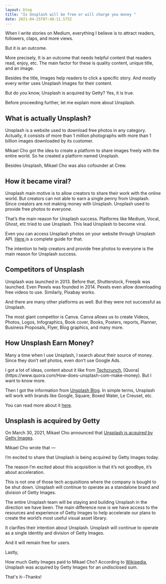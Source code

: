 ```yaml
---
layout: blog
title: "Is Unsplash will be free or will charge you money "
date: 2021-04-25T07:48:11.575Z
---
```

When I write stories on Medium, everything I believe is to attract readers, followers, claps, and more views.

But it is an outcome.

More precisely, It is an outcome that needs helpful content that readers read, enjoy, etc. The main factor for these is quality content, unique title, and an image.

Besides the title, Images help readers to click a specific story.
And mostly every writer uses Unsplash Images for their content.

But do you know, Unsplash is acquired by Getty? Yes, it is true.

Before proceeding further, let me explain more about Unsplash.

## What is actually Unsplash?

Unsplash is a website used to download free photos in any category. Actually, it consists of more than 1 million photographs with more than 1 billion images downloaded by its customer. 

Mikael Cho got the idea to create a platform to share images freely with the entire world. So he created a platform named Unsplash.

Besides Unsplash, Mikael Cho was also cofounder at Crew.

## How it became viral?

Unsplash main motive is to allow creators to share their work with the online world. But creators can not able to earn a single penny from Unsplash.
Since creators are not making money with Unsplash. Unsplash used to provide free photos to everyone.

That’s the main reason for Unsplash success. Platforms like Medium, Vocal, Ghost, etc tried to use Unsplash. This lead Unsplash to become viral.

Even you can access Unsplash photos on your website through Unsplash API. [Here ](https://javascript.plainenglish.io/how-to-create-react-image-gallery-web-app-using-unsplash-api-9eda5aa0f325)is a complete guide for that.

The intention to help creators and provide free photos to everyone is the main reason for Unsplash success.

## Competitors of Unsplash

Unsplash was launched in 2013. Before that, Shutterstock, Freepik was launched.
Even Pexels was founded in 2014. Pexels even allow downloading free videos to use.
Similarly, Pixabay works. 

And there are many other platforms as well. But they were not successful as Unsplash.

The most giant competitor is Canva. Canva allows us to create Videos, Photos, Logos, Infographics, Book cover, Books, Posters, reports, Planner, Business Proposals, Flyer, Blog graphics, and many more.

## How Unsplash Earn Money?

Many a time when I use Unsplash, I search about their source of money. Since they don’t sell photos, even don’t use Google Ads.

I got a lot of ideas, content about it like from [Techcrunch](https://techcrunch.com/2019/12/10/unsplash-for-brands/#:~:text=Unsplash%20is%20building%20an%20ad%20business%20around%20branded%20stock%20photos,-Anthony%20Ha%40anthonyha&text=Unsplash%20has%20built%20up%20a,available%20to%20use%20for%20free.&text=Square%2C%20for%20example%2C%20could%20upload,cash%20register%E2%80%9D%20and%20other%20terms.), [Quora](https://www.quora.com/How-does-unsplash-com-make-money). But I want to know more.

Then I got the information from [Unsplash Blog](https://medium.com/unsplash/introducing-unsplash-for-brands-3b60d1b4ad0c). In simple terms, Unsplash will work with brands like Google, Square, Boxed Water, Le Creuset, etc.

You can read more about it [here](https://medium.com/unsplash/introducing-unsplash-for-brands-3b60d1b4ad0c).

## Unsplash is acquired by Getty

On March 30, 2021, Mikael Cho announced that [Unsplash is acquired by Getty Images](https://unsplash.com/blog/unsplash-getty/).

Mikael Cho wrote that —

I’m excited to share that Unsplash is being acquired by Getty Images today.

The reason I’m excited about this acquisition is that it’s not goodbye, it’s about acceleration.

This is not one of those tech acquisitions where the company is bought to be shut down. Unsplash will continue to operate as a standalone brand and division of Getty Images. 

The entire Unsplash team will be staying and building Unsplash in the direction we have been. The main difference now is we have access to the resources and experience of Getty Images to help accelerate our plans to create the world’s most useful visual asset library.

It clarifies their intention about Unsplash. Unsplash will continue to operate as a single identity and division of Getty Images.

And it will remain free for users.

Lastly,

How much Getty Images paid to Mikael Cho? According to [Wikipedia](https://en.wikipedia.org/wiki/Unsplash#:~:text=In%20March%202021%2C%20Unsplash%20was,Images%20with%20Cho%20in%20charge.), Unsplash was acquired by Getty Images for an undisclosed sum.

That's it--Thanks!